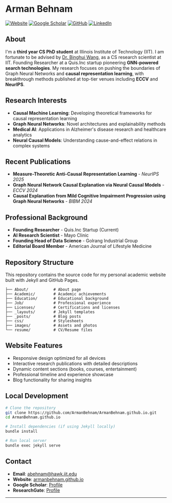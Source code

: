 # Arman Behnam

[![Website](https://img.shields.io/badge/Website-armanbehnam.github.io-blue)](https://armanbehnam.github.io)
[![Google Scholar](https://img.shields.io/badge/Google%20Scholar-Profile-red)](https://scholar.google.com/citations?user=KgzHjgMAAAAJ&hl=en&oi=ao)
[![GitHub](https://img.shields.io/badge/GitHub-ArmanBehnam-lightgrey)](https://github.com/ArmanBehnam)
[![LinkedIn](https://img.shields.io/badge/LinkedIn-Connect-blue)](https://www.linkedin.com/in/arman-behnam/)

## About

I'm a <b>third year CS PhD student</b> at Illinois Institute of Technology (IIT). I am fortunate to be advised by <a href="http://wangbinghui.net/">Dr. Binghui Wang</a>, as a CS research scientist at IIT.
 Founding Researcher at a Quis.Inc startup pioneering **GNN-powered search technologies**. My research focuses on pushing the boundaries of Graph Neural Networks and **causal representation learning**, with breakthrough methods published at top-tier venues including **ECCV** and **NeurIPS**.

## Research Interests

- **Causal Machine Learning**: Developing theoretical frameworks for causal representation learning
- **Graph Neural Networks**: Novel architectures and explainability methods
- **Medical AI**: Applications in Alzheimer's disease research and healthcare analytics
- **Neural Causal Models**: Understanding cause-and-effect relations in complex systems

## Recent Publications

- **Measure-Theoretic Anti-Causal Representation Learning** - *NeurIPS 2025*
- **Graph Neural Network Causal Explanation via Neural Causal Models** - *ECCV 2024*
- **Causal Explanation from Mild Cognitive Impairment Progression using Graph Neural Networks** - *BIBM 2024*

## Professional Background

- **Founding Researcher** - Quis.Inc Startup (Current)
- **AI Research Scientist** - Mayo Clinic
- **Founding Head of Data Science** - Golrang Industrial Group
- **Editorial Board Member** - American Journal of Lifestyle Medicine

## Repository Structure

This repository contains the source code for my personal academic website built with Jekyll and GitHub Pages.

```
├── About/           # About page
├── Academic/        # Academic achievements
├── Education/       # Educational background
├── Job/             # Professional experience
├── Licenses/        # Certifications and licenses
├── _layouts/        # Jekyll templates
├── _posts/          # Blog posts
├── css/             # Stylesheets
├── images/          # Assets and photos
└── resume/          # CV/Resume files
```

## Website Features

- Responsive design optimized for all devices
- Interactive research publications with detailed descriptions
- Dynamic content sections (books, courses, entertainment)
- Professional timeline and experience showcase
- Blog functionality for sharing insights

## Local Development

```bash
# Clone the repository
git clone https://github.com/ArmanBehnam/ArmanBehnam.github.io.git
cd ArmanBehnam.github.io

# Install dependencies (if using Jekyll locally)
bundle install

# Run local server
bundle exec jekyll serve
```

## Contact

- **Email**: abehnam@hawk.iit.edu
- **Website**: [armanbehnam.github.io](https://armanbehnam.github.io)
- **Google Scholar**: [Profile](https://scholar.google.com/citations?user=KgzHjgMAAAAJ&hl=en&oi=ao)
- **ResearchGate**: [Profile](https://www.researchgate.net/profile/Arman-Behnam)

---